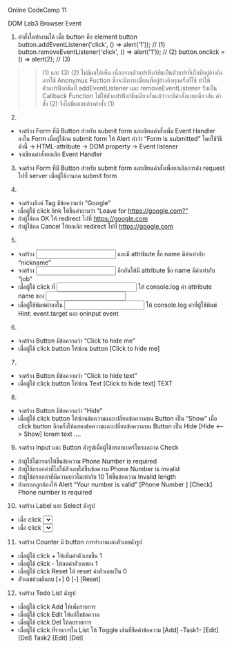 Online CodeCamp 11

DOM Lab3 Browser Event
1. คำสั่งใดทำงานได้ เมื่อ button คือ element button 
button.addEventListener('click', () => alert('1'));  // (1)
button.removeEventListener('click', () => alert('1')); // (2)
button.onclick = () => alert(2); // (3)

>> (1) และ (3)
(2) ไม่มีผลให้เห็น 
เนื่องจากตัวแปรฟังก์ชันเป็นตัวแปรที่เก็บที่อยู่อ้างอิง การใช้ Anonymus Fuction ซึ่งจะมีการเปลี่ยนที่อยู่อ้างอิงทุกครั้งที่ใช้ ทำให้ตัวแปรฟังก์ชันที่ addEventListener และ removeEventListener รับเป็น Callback Function ไม่ใช่ตัวแปรฟังก์ชันเดียวกันแม้ว่าจะมีคำสั่งแบบเดียวกัน
คำสั่ง (2) จึงไม่มีผลลบล้างคำสั่ง (1)

2. 
- จงสร้าง Form ที่มี Button สำหรับ submit form และเขียนคำสั่งเพิ่ม Event Handler ลงใน Form เมื่อผู้ใช้กด submit form ให้ Alert คำว่า “Form is submitted” โดยใช้วิธีดังนี้
  -> HTML-attribute
  -> DOM property
  -> Event listener
- จงเขียนคำสั่งยกเลิก Event Handler

3. จงสร้าง Form ที่มี Button สำหรับ submit form และเขียนคำสั่งเพื่อยกเลิกการส่ง request ไปที่ server เมื่อผู้ใช้งานกด submit form

4. 
- จงสร้างลิงค์ <a> Tag มีข้อความว่า “Google”
- เมื่อผู้ใช้ click link ให้ขึ้นคำถามว่า “Leave for https://google.com?”
- ถ้าผู้ใช้กด OK ให้ redirect ไปที่ https://google.com
- ถ้าผู้ใช้กด Cancel ให้ยกเลิก redirect ไปที่ https://google.com

5. 
- จงสร้าง <input> และมี attribute ชื่อ name มีค่าเท่ากับ “nickname”
- จงสร้าง <input> อีกอันให้มี attribute ชื่อ name มีค่าเท่ากับ “job”
- เมื่อผู้ใช้ click ที่ <input> ให้ console.log ค่า attribute name ของ <input>
- เมื่อผู้ใช้พิมพ์ค่าลงใน <input> ให้ console.log ค่าที่ผู้ใช้พิมพ์
Hint: event.target และ oninput event

6. 
- จงสร้าง Button มีข้อความว่า “Click to hide me”
- เมื่อผู้ใช้ click button ให้ซ่อน button
[Click to hide me]

7. 
- จงสร้าง Button มีข้อความว่า “Click to hide text”
- เมื่อผู้ใช้ click button ให้ซ่อน Text
[Click to hide text]
TEXT

8. 
- จงสร้าง Button มีข้อความว่า “Hide”
- เมื่อผู้ใช้ click button ให้ซ่อนข้อความและเปลี่ยนข้อความบน Button เป็น “Show” เมื่อ click button อีกครั้งให้แสดงข้อความและเปลี่ยนข้อความบน Button เป็น Hide
[Hide <--> Show]
lorem text ....

9. จงสร้าง Input และ Button ดังรูปเมื่อผู้ใช้กรอกเบอร์โทรและกด Check
- ถ้าผู้ใช้ไม่กรอกให้ขึ้นข้อความ Phone Number is required
- ถ้าผู้ใช้กรอกค่าที่ไม่ใช่ตัวเลขให้ขึ้นข้อความ Phone Number is invalid
- ถ้าผู้ใช้กรอกค่าที่มีความยาวไม่เท่ากับ 10 ให้ขึ้นข้อความ Invalid length
- ถ้ากรอกถูกต้องให้ Alert “Your number is valid”
[Phone Number           ] [Check]
Phone number is required

10. จงสร้าง Label และ Select ดังรูป
- เมื่อ click <select> ของ Province ให้แสดงรายชื่อจังหวัด
- เมื่อ click <select> ของ District ให้แสดงอำเภอของจังหวัดที่ถูกเลือก
Province: [Select v]
District: [Select v]

11. จงสร้าง Counter มี button การทำงานและตัวเลขดังรูป
- เมื่อผู้ใช้ click + ให้เพิ่มค่าตัวเลขขึ้น 1
- เมื่อผู้ใช้ click - ให้ลดค่าตัวเลขลง 1
- เมื่อผู้ใช้ click Reset ให้ reset ค่าตัวเลขเป็น 0
- ตัวเลขห้ามติดลบ
[+] 0 [-] [Reset]

12. จงสร้าง Todo List ดังรูป
- เมื่อผู้ใช้ click Add ให้เพิ่มรายการ
- เมื่อผู้ใช้ click Edit ให้แก้ไขข้อความ
- เมื่อผู้ใช้ click Del ให้ลบรายการ
- เมื่อผู้ใช้ click ที่รายการใน List ให้ Toggle เส้นที่ขีดค่าข้อความ
[Add]
-Task1- [Edit] [Del]
 Task2  [Edit] [Del]



